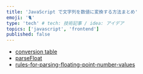 ```yaml
---
title: 'JavaScript で文字列を数値に変換する方法まとめ'
emoji: '🐈'
type: 'tech' # tech: 技術記事 / idea: アイデア
topics: ['javascript', 'frontend']
published: false
---
```


- [conversion table](https://stackoverflow.com/questions/17106681/parseint-vs-unary-plus-when-to-use-which/17106702#17106702?newreg=6a1d4706ff50425ca16bd5ec2f6e80e0)
- [parseFloat](https://tc39.es/ecma262/multipage/global-object.html#sec-parsefloat-string)
- [rules-for-parsing-floating-point-number-values](https://html.spec.whatwg.org/multipage/common-microsyntaxes.html#rules-for-parsing-floating-point-number-values)
